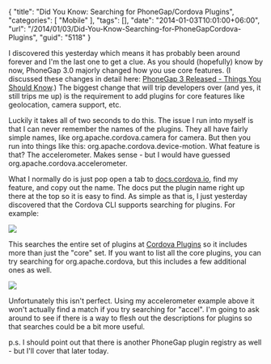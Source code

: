 {
	"title": "Did You Know: Searching for PhoneGap/Cordova Plugins",
	"categories": [
		"Mobile"
	],
	"tags": [],
	"date": "2014-01-03T10:01:00+06:00",
	"url": "/2014/01/03/Did-You-Know-Searching-for-PhoneGapCordova-Plugins",
	"guid": "5118"
}

<p>
I discovered this yesterday which means it has probably been around forever and I'm the last one to get a clue. As you should (hopefully) know by now, PhoneGap 3.0 majorly changed how you use core features. (I discussed these changes in detail here: <a href="http://www.raymondcamden.com/index.cfm/2013/7/19/PhoneGap-30-Released--Things-You-Should-Know">PhoneGap 3 Released - Things You Should Know</a>.) The biggest change that will trip developers over (and yes, it still trips me up) is the requirement to add plugins for core features like geolocation, camera support, etc.
</p>
<!--more-->
<p>
Luckily it takes all of two seconds to do this. The issue I run into myself is that I can never remember the names of the plugins. They all have fairly simple names, like org.apache.cordova.camera for camera. But then you run into things like this: org.apache.cordova.device-motion. What feature is that?  The accelerometer. Makes sense - but I would have guessed org.apache.cordova.accelerometer.
</p>

<p>
What I normally do is just pop open a tab to <a href="http://docs.cordova.io">docs.cordova.io</a>, find my feature, and copy out the name. The docs put the plugin name right up there at the top so it is easy to find. As simple as that is, I just yesterday discovered that the Cordova CLI supports searching for plugins. For example:
</p>

<p>
<img src="https://static.raymondcamden.com/images/Screenshot_1_3_14__10_16_AM.png" />
</p>

<p>
This searches the entire set of plugins at <a href="http://plugins.cordova.io">Cordova Plugins</a> so it includes more than just the "core" set. If you want to list all the core plugins, you can try searching for org.apache.cordova, but this includes a few additional ones as well.
</p>

<p>
<img src="https://static.raymondcamden.com/images/Screenshot_1_3_14__10_18_AM.png" />
</p>

<p>
Unfortunately this isn't perfect. Using my accelerometer example above it won't actually find a match if you try searching for "accel". I'm going to ask around to see if there is a way to flesh out the descriptions for plugins so that searches could be a bit more useful. 
</p>

<p>
p.s. I should point out that there is another PhoneGap plugin registry as well - but I'll cover that later today.
</p>